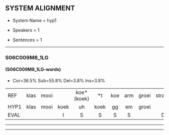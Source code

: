 
## SYSTEM ALIGNMENT

- System Name = hyp1

- Speakers = 1

- Sentences = 1

---

### S06C009M8_1LG

#### (S06C009M8_1LG-words)

- Cor=36.5%	Sub=55.8%	Del=3.8%	Ins=3.8%

|  |  |  |  |  |  |  |  |  |  |  |  |  |  |  |  |  |  |  |  |  |  |  |  |  |  |  |  |  |  |  |  |  |  |  |  |  |  |  |  |  |  |  |  |  |  |  |  |  |  |  |  |  |
|:--- |:---:|:---:|:---:|:---:|:---:|:---:|:---:|:---:|:---:|:---:|:---:|:---:|:---:|:---:|:---:|:---:|:---:|:---:|:---:|:---:|:---:|:---:|:---:|:---:|:---:|:---:|:---:|:---:|:---:|:---:|:---:|:---:|:---:|:---:|:---:|:---:|:---:|:---:|:---:|:---:|:---:|:---:|:---:|:---:|:---:|:---:|:---:|:---:|:---:|:---:|:---:|:---:|
| REF | klas | mooi |  | koe*(koek) | *t | koe | arm | groei | strand | strand | * | bed | eerst | voor | draai | * | sjaal | * | herfst | duur | straat | leeuw | * | clown | hoek | krant | hout | vriend | gauw | chips | groen | feest | reis | jas | huis | paard | vijf | muts | nieuw | *(kin) | kind | bang | oog | zacht |  | * | schoen | *(groen) | plas | neus | knoop | plank |
| HYP1 | klas | mooi | koek | uh | koek | gg | em | groei |  | strend | sta | met | eertt | voor | drey | sa | sel | herf | herst | duur | straat | leeuw | klon | klon | hook | krant | helt | vriend | gol | sche | groen | feest | reis | jors | hus | pert | wef | mut | ni | kind | kind | bang | oog | zacht | snoe | snoeen | schoen |  | pelas | nest | knoop | plank |
| EVAL |  |  | I | S | S | S | S |  | D | S | S | S | S |  | S | S | S | S | S |  |  |  | S | S | S |  | S |  | S | S |  |  |  | S | S | S | S | S | S | S |  |  |  |  | I | S |  | D | S | S |  |  |
---

---
